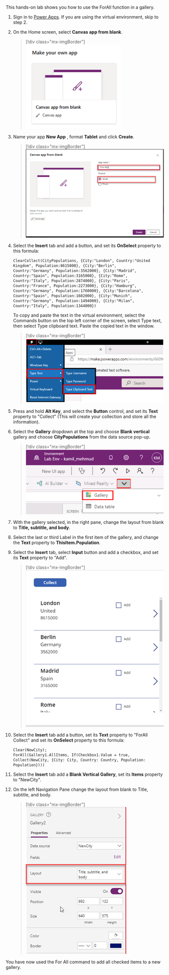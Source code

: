 This hands-on lab shows you how to use the ForAll function in a gallery. 

1.  Sign in to [Power Apps](https://make.powerapps.com/?azure-portal=true). If you are using the virtual environment, skip to step 2.
  
1.  On the Home screen, select **Canvas app from blank**.

	> [!div class="mx-imgBorder"]
	> [![Screenshot of the Canvas app from blank feature.](../media/exercise-1.png)](../media/exercise-1.png#lightbox)

1.	Name your app **New App** , format **Tablet** and click **Create**.
	
	> [!div class="mx-imgBorder"]
	> [![Screenshot of the new app named New UI App with Create button.](../media/exercise-2.png)](../media/exercise-2.png#lightbox)

1. Select the **Insert** tab and add a button, and set its **OnSelect** property to this formula:

	```powerappsfl
	ClearCollect(CityPopulations, {City:"London", Country:"United
	Kingdom", Population:8615000}, {City:"Berlin",
	Country:"Germany", Population:3562000}, {City:"Madrid",
	Country:"Spain", Population:3165000}, {City:"Rome",
	Country:"Italy", Population:2874000}, {City:"Paris",
	Country:"France", Population:2273000}, {City:"Hamburg",
	Country:"Germany", Population:1760000}, {City:"Barcelona",
	Country:"Spain", Population:1602000}, {City:"Munich",
	Country:"Germany", Population:1494000}, {City:"Milan",
	Country:"Italy", Population:1344000})
	```

    To copy and paste the text in the virtual environment, select the Commands button on the top left corner of the screen, select Type text, then select Type clipboard text. Paste the copied text in the window.

    > [!div class="mx-imgBorder"]
	> [![Screenshot of the command button selected and the type text button highlighted.](../media/copy-instructions.png)](../media/copy-instructions.png#lightbox)

1.  Press and hold **Alt Key**, and select the **Button** control, and set its **Text** property to "Collect" 
(This will create your collection and store all the information).

1.  Select the **Gallery** dropdown at the top and choose **Blank vertical** gallery and choose **CityPopulations** from the data source pop-up.
    
    > [!div class="mx-imgBorder"]
	> [![Screenshot of the more options selected and the gallery button highlighted.](../media/gallery.png)](../media/gallery.png#lightbox)

1.  With the gallery selected, in the right pane, change the layout from blank to **Title, subtitle, and body**.

1.  Select the last or third Label in the first item of the gallery, and change the **Text** property to
    **ThisItem.Population**.

1. Select the **Insert** tab, select **Input** button and add a checkbox, and set its **Text** property to "Add".

	> [!div class="mx-imgBorder"]
	> [![Screenshot of the Canvas app with Gallery, Collect button and checkbox.](../media/4a-exercise-forall-collection-checkbox.png)](../media/4a-exercise-forall-collection-checkbox.png#lightbox)

1. Select the **Insert** tab add a button, set its **Text** property to "ForAll Collect" and set its **OnSelect** property to this formula:

	```powerappsfl
	Clear(NewCity);
	ForAll(Gallery1.AllItems, If(Checkbox1.Value = true, Collect(NewCity, {City: City, Country: Country, Population: Population})))
	```			
1. Select the **Insert** tab add a **Blank Vertical Gallery**, set its **Items** property to "NewCity".

1. On the left Navigation Pane change the layout from blank to Title, subtitle, and body.

	> [!div class="mx-imgBorder"]
	> [![Screenshot of properties with layout field and title, subtitle, and body dropdown.](../media/4a-exercise-forall-collection-change-gallery-type.png)](../media/4a-exercise-forall-collection-change-gallery-type.png#lightbox)

You have now used the For All command to add all checked items to a new gallery.